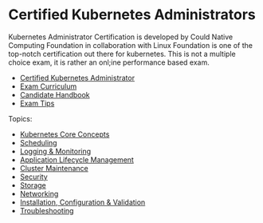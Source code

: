 # Certified Kubernetes Administrators

Kubernetes Administrator Certification is developed by Could Native Computing Foundation in collaboration with Linux Foundation is one of the top-notch certification out there for kubernetes. This is not a multiple choice exam, it is rather an onl;ine performance based exam.

* [Certified Kubernetes Administrator](https://www.cncf.io/certification/cka/)
* [Exam Curriculum](https://github.com/cncf/curriculum)
* [Candidate Handbook](https://docs.linuxfoundation.org/tc-docs/certification/lf-candidate-handbook)
* [Exam Tips](https://docs.linuxfoundation.org/tc-docs/certification/tips-cka-and-ckad)

Topics:
* [Kubernetes Core Concepts](01_core_concepts.md)
* [Scheduling](01_core_concepts.md)
* [Logging & Monitoring](01_core_concepts.md)
* [Application Lifecycle Management](01_core_concepts.md)
* [Cluster Maintenance](01_core_concepts.md)
* [Security](01_core_concepts.md)
* [Storage](01_core_concepts.md)
* [Networking](01_core_concepts.md)
* [Installation, Configuration & Validation](01_core_concepts.md)
* [Troubleshooting](01_core_concepts.md)